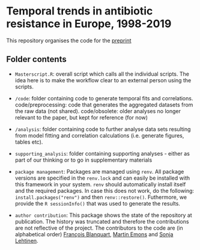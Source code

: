# Temporal trends in antibiotic resistance in Europe, 1998-2019

This repository organises the code for the [preprint](https://medrxiv.org/cgi/content/short/2023.09.27.23296241v1)

## Folder contents

- `Masterscript.R`: overall script which calls all the individual scripts. The idea here is to make the workflow clear to an external person using the scripts.

- `/code`: folder containing code to generate temporal fits and correlations.
code/preprocessing: code that generates the aggregated datasets from the raw data (not shared).
code/obsolete: older analyses no longer relevant to the paper, but kept for reference (for now)

- `/analysis`: folder containing code to further analyse data sets resulting from model fitting and correlation calculations (i.e. generate figures, tables etc).

- `supporting_analysis`: folder containing supporting analyses - either as part of our thinking or to go in supplementary materials

- `package management`: Packages are managed using `renv`. All package versions are specified in the `renv.lock` and can easily be installed with this framework in your system. `renv` should automatically install itself and the required packages. In case this does not work, do the following: `install.packages("renv")` and then `renv::restore()`.
Futhermore, we provide the `R sessionInfo()` that was used to generate the results. 

- `author contribution`: This package shows the state of the repository at publication. The history was truncated and therefore the contributions are not reflective of the project. The contributors to the code are (in alphabetical order) [François Blanquart](https://sites.google.com/site/francoisblanquart/), [Martin Emons](https://www.mls.uzh.ch/en/research/robinson/groupmembers/martin-emons.html) and [Sonja Lehtinen](https://sites.google.com/view/sonjalehtinen).